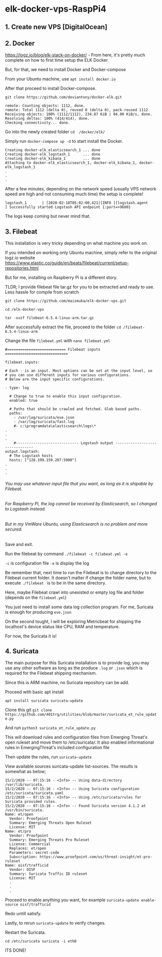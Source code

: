 # elk-docker-vps-RaspPi4

## 1. Create new VPS [DigitalOcean]

## 2. Docker

https://logz.io/blog/elk-stack-on-docker/ - From here, it's pretty much complete on how to first time setup the ELK Docker.

But, for that, we need to install Docker and Docker-compose

From your Ubuntu machine, use  `apt install docker.io`

After that proceed to install Docker-compose. 

`git clone https://github.com/deviantony/docker-elk.git`

```
remote: Counting objects: 1112, done.
remote: Total 1112 (delta 0), reused 0 (delta 0), pack-reused 1112
Receiving objects: 100% (1112/1112), 234.87 KiB | 84.00 KiB/s, done.
Resolving deltas: 100% (414/414), done.
Checking connectivity... done.
```

Go into the newly created folder `cd  /docker/elk/`

Simply run `docker-compose up -d` to start install the Docker.

```
Creating docker-elk_elasticsearch_1 ... done
Creating docker-elk_logstash_1      ... done
Creating docker-elk_kibana_1        ... done
Attaching to docker-elk_elasticsearch_1, docker-elk_kibana_1, docker-elk_logstash_1
.
.
.
```

After a few minutes, depending on the network speed (usually VPS network speed are high and not consuming much time) the setup is complete!

`logstash_1       | [2020-02-18T05:02:00,421][INFO ][logstash.agent           ] Successfully started Logstash API endpoint {:port=>9600}`

The logs keep coming but never mind that.

## 3. Filebeat

This installation is very tricky depending on what machine you work on.

If you intended on working only Ubuntu machine, simply refer to the original logz.io website https://www.elastic.co/guide/en/beats/filebeat/current/setup-repositories.html

But for me, installing on Raspberry Pi is a different story.

TLDR; I provide filebeat file tar.gz for you to be extracted and ready to use. Less hassle for compile from scratch

`git clone https://github.com/maismuka/elk-docker-vps.git`

`cd /elk-docker-vps`

 `tar -xvzf filebeat-6.5.4-linux-arm.tar.gz`
 
 After successfully extract the file, proceed to the folder `cd /filebeat-6.5.4-linux-arm`
 
 Change the file `filebeat.yml` with `nano filebeat.yml`
 
```
#=========================== Filebeat inputs =============================

filebeat.inputs:

# Each - is an input. Most options can be set at the input level, so
# you can use different inputs for various configurations.
# Below are the input specific configurations.

- type: log

  # Change to true to enable this input configuration.
  enabled: true

  # Paths that should be crawled and fetched. Glob based paths.
  paths:
    - /var/log/suricata/eve.json
    - /var/log/suricata/fast.log
    #- c:\programdata\elasticsearch\logs\*
.
.
.
    #----------------------------- Logstash output --------------------------------
output.logstash:
  # The Logstash hosts
  hosts: ["128.199.159.207:5000"]
.
.
.
```
 
 ###### You may use whatever input file that you want, as long as it is shipable by Filebeat.
 
 ###### For Raspberry Pi, the log cannot be received by Elasticsearch, so I changed to Logstash instead.
 
 ###### But in my VmWare Ubuntu, using Elasticsearch is no problem and more secured.
 
 Save and exit.
 
 Run the filebeat by command `./filebeat -c filebeat.yml -e`
 
 `-c` is configuration file
 `-e` is display the log
 
 Be remember that, next time to run the Filebeat is to change directory to the Filebeat current folder. It doesn't matter if change the folder name, but to execute `./filebeat ` is to be in the same directory.
 
Here, maybe Filebeat crawl into unexisted or empty log file and folder (depends on the `filebeat.yml`)

You just need to install some data log collection program. For me, Suricata is enough for producing `eve.json`

On the second tought, I will be exploring Metricbeat for shipping the localhost's device status like CPU, RAM and temperature.

For now, the Suricata it is!

## 4. Suricata

The main purpose for this Suricata installation is to provide log, you may use any other software as long as the produce `.log` or `.json` which is required for the Filebeat shipping mechanism.

Since this is ARM machine, no Suricata repository can be add.

Proceed with basic apt install

`apt install suricata suricata-update`

Clone this git `git clone https://github.com/401trg/utilities/blob/master/suricata_et_rule_update.py`

And run `python3 suricata_et_rule_update.py`

This will download rules and configuration files from Emerging Threat's open ruleset and move them to /etc/suricata/. It also enabled informational rules in EmergingThreat's included configuration file

Then update the rules, run `suricata-update`

View available sources suricata-update list-sources. The results is somewhat as below;

```
15/2/2020 -- 07:15:16 - <Info> -- Using data-directory /var/lib/suricata.
15/2/2020 -- 07:15:16 - <Info> -- Using Suricata configuration /etc/suricata/suricata.yaml
15/2/2020 -- 07:15:16 - <Info> -- Using /etc/suricata/rules for Suricata provided rules.
15/2/2020 -- 07:15:16 - <Info> -- Found Suricata version 4.1.2 at /usr/bin/suricata.
Name: et/open
  Vendor: Proofpoint
  Summary: Emerging Threats Open Ruleset
  License: MIT
Name: et/pro
  Vendor: Proofpoint
  Summary: Emerging Threats Pro Ruleset
  License: Commercial
  Replaces: et/open
  Parameters: secret-code
  Subscription: https://www.proofpoint.com/us/threat-insight/et-pro-ruleset
Name: oisf/trafficid
  Vendor: OISF
  Summary: Suricata Traffic ID ruleset
  License: MIT
  .
  .
  .
  ```
  
Proceed to enable anything you want, for example `suricata-update enable-source oisf/trafficid`

Redo untill satisfy.

Lastly, to rerun `suricata-update` to verify changes.

Restart the Suricata.

`cd /etc/suricata suricata -i eth0`

ITS DONE!
 
 
 
 
 
 
 
 


